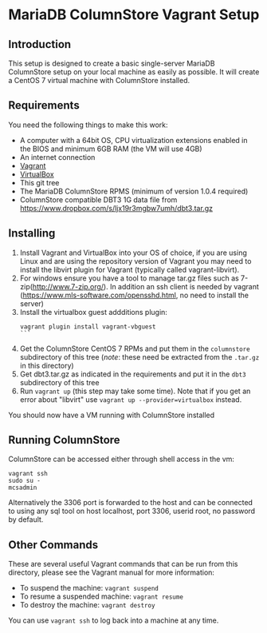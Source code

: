 # MariaDB ColumnStore Vagrant Setup

## Introduction

This setup is designed to create a basic single-server MariaDB ColumnStore setup on your local machine as easily as possible. It will create a CentOS 7 virtual machine with ColumnStore installed.

## Requirements

You need the following things to make this work:

* A computer with a 64bit OS, CPU virtualization extensions enabled in the BIOS and minimum 6GB RAM (the VM will use 4GB)
* An internet connection
* [Vagrant](https://www.vagrantup.com/downloads.html)
* [VirtualBox](https://www.virtualbox.org/wiki/Downloads)
* This git tree
* The MariaDB ColumnStore RPMS (minimum of version 1.0.4 required)
* ColumnStore compatible DBT3 1G data file from https://www.dropbox.com/s/ljx19r3mgbw7umh/dbt3.tar.gz

## Installing

1. Install Vagrant and VirtualBox into your OS of choice, if you are using Linux and are using the repository version of Vagrant you may need to install the libvirt plugin for Vagrant (typically called vagrant-libvirt).
2. For windows ensure you have a tool to manage tar.gz files such as 7-zip(http://www.7-zip.org/). In addition an ssh client is needed by vagrant (https://www.mls-software.com/opensshd.html, no need to install the server)
3. Install the virtualbox guest addditions plugin: 
   ````
   vagrant plugin install vagrant-vbguest
   ```
4. Get the ColumnStore CentOS 7 RPMs and put them in the `columnstore` subdirectory of this tree (*note*: these need be extracted from the `.tar.gz` in this directory)
5. Get dbt3.tar.gz as indicated in the requirements and put it in the `dbt3` subdirectory of this tree
6. Run `vagrant up` (this step may take some time). Note that if you get an error about "libvirt" use `vagrant up --provider=virtualbox` instead.

You should now have a VM running with ColumnStore installed

## Running ColumnStore
ColumnStore can be accessed either through shell access in the vm:
```
vagrant ssh
sudo su -
mcsadmin
```

Alternatively the 3306 port is forwarded to the host and can be connected to using any sql tool on host localhost, port 3306, userid root, no password by default.


## Other Commands

These are several useful Vagrant commands that can be run from this directory, please see the Vagrant manual for more information:

* To suspend the machine: `vagrant suspend`
* To resume a suspended machine: `vagrant resume`
* To destroy the machine: `vagrant destroy`

You can use `vagrant ssh` to log back into a machine at any time.
